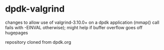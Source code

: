 dpdk-valgrind
=============

changes to allow use of valgrind-3.10.0+ on a dpdk application (mmap() call fails with -EINVAL otherwise); might help if buffer overflow goes off hugepages

repository cloned from dpdk.org
